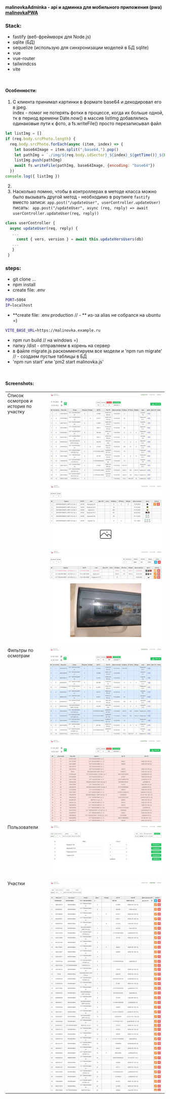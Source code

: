 #### malinovkaAdminka - api и админка для мобильного приложения (pwa) [malinovkaPWA](https://github.com/dsa25/malinovkaPWA)

### Stack:
- fastify (веб-фреймворк для Node.js)
- sqlite (БД)
- sequelize (использую для синхронизации моделей в БД sqlite)
- vue
- vue-router
- tailwindcss
- vite
</br>

#### Особенности:
1) С клиента принимал картинки в формате base64 и декодировал его в jpeg.  
index - помог не потерять фотки в процессе, когда их больше одной, тк в период времени Date.now() в массив listImg добавлялись одинаковые пути к фото, а fs.writeFile() просто перезаписывал файл
```js
let listImg = []
if (req.body.srcPhoto.length) {
  req.body.srcPhoto.forEach(async (item, index) => {
    let base64Image = item.split(";base64,").pop()
    let pathImg = `./img/${req.body.idSector}_${index}_${getTime()}_${Date.now()}.jpg`
    listImg.push(pathImg)
    await fs.writeFile(pathImg, base64Image, {encoding: "base64"})
  })
console.log({ listImg })
```
2)
3) Насколько помню, чтобы в контроллерах в методе класса можно было вызывать другой метод - необходимо в роутинге `fastify`  
вместо записи: `app.post("/updateUser", userController.updateUser)`  
писать: ` app.post("/updateUser", async (req, reply) => await userController.updateUser(req, reply))`
 ```js
 class userController {
   async updateUser(req, reply) {
    ...
      const { vers, version } = await this.updateVersUsers(db)
    ...
    }
  }
  ```

### steps:
- git clone ...
- npm install
- create file: .env 
```bash
PORT=5004
IP=localhost
```
- **create file: .env.production // - ** из-за alias не собрался на ubuntu =)
```bash
VITE_BASE_URL=https://malinovka.example.ru
```
- npm run build // на windows =)
- папку /dist - отправляем в корень на сервер
- в файле migrate.js раскомментируем все модели и 'npm run migrate' // - создаем пустые таблицы в БД
- 'npm run start'   или   'pm2 start malinovka.js'
</br>

#### Screenshots:

<table>
  <tr>
    <td  valign="top">Список осмотров и история по участку </td>
    <td>
      <img src="_screenshots/curMonthJob.jpg">
      <img src="_screenshots/sectors_6.jpg">
      <img src="_screenshots/sectors_7.jpg">
    </td>
  </tr>
  <tr>
     <td valign="top">Фильтры по осмотрам</td>
     <td>
       <img src="_screenshots/recurring.jpg">
       <img src="_screenshots/empty.jpg">
    </td>
  </tr>
  <tr>
    <td  valign="top">Пользователи</td>
    <td><img src="_screenshots/users.jpg"></td>
  </tr>
  <tr>
    <td  valign="top">Участки</td>
    <td>
      <img src="_screenshots/sectors.jpg">
    </td>
  </tr>
</table>
